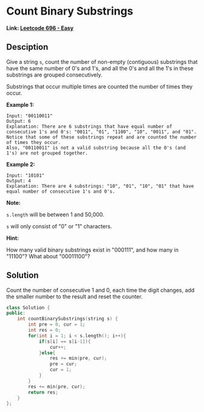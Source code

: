 # Count Binary Substrings

**Link: [Leetcode 696 - Easy](https://leetcode.com/problems/count-binary-substrings/)**



## Desciption

Give a string `s`, count the number of non-empty (contiguous) substrings that have the same number of 0's and 1's, and all the 0's and all the 1's in these substrings are grouped consecutively.

Substrings that occur multiple times are counted the number of times they occur.

**Example 1:**

```
Input: "00110011"
Output: 6
Explanation: There are 6 substrings that have equal number of consecutive 1's and 0's: "0011", "01", "1100", "10", "0011", and "01".
Notice that some of these substrings repeat and are counted the number of times they occur.
Also, "00110011" is not a valid substring because all the 0's (and 1's) are not grouped together.
```



**Example 2:**

```
Input: "10101"
Output: 4
Explanation: There are 4 substrings: "10", "01", "10", "01" that have equal number of consecutive 1's and 0's.
```



**Note:**

`s.length` will be between 1 and 50,000.

`s` will only consist of "0" or "1" characters.



**Hint:**

How many valid binary substrings exist in "000111", and how many in "11100"? What about "00011100"?



## Solution

Count the number of consecutive 1 and 0, each time the digit changes, add the smaller number to the result and reset the counter.

```c++
class Solution {
public:
    int countBinarySubstrings(string s) {
        int pre = 0, cur = 1;
        int res = 0;
        for(int i = 1; i < s.length(); i++){
            if(s[i] == s[i-1]){
                cur++;
            }else{
                res += min(pre, cur);
                pre = cur;
                cur = 1;
            }
        }
        res += min(pre, cur);
        return res;
    }
};
```

